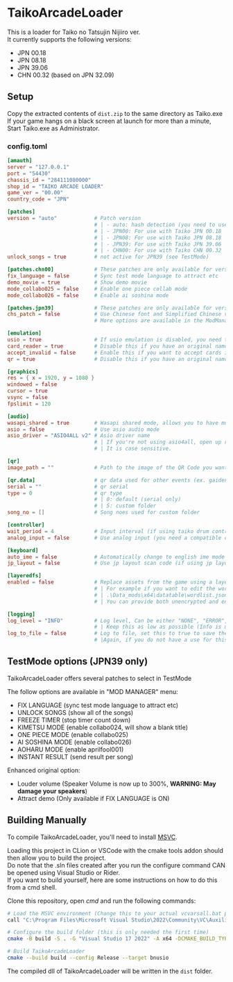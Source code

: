 # TaikoArcadeLoader

This is a loader for Taiko no Tatsujin Nijiiro ver.  
It currently supports the following versions:

* JPN 00.18
* JPN 08.18
* JPN 39.06
* CHN 00.32 (based on JPN 32.09)

## Setup

Copy the extracted contents of `dist.zip` to the same directory as Taiko.exe  
If your game hangs on a black screen at launch for more than a minute, Start Taiko.exe as Administrator.

### config.toml

```toml
[amauth]
server = "127.0.0.1"
port = "54430"
chassis_id = "284111080000"
shop_id = "TAIKO ARCADE LOADER"
game_ver = "00.00"
country_code = "JPN"

[patches]
version = "auto"            # Patch version
                            # | - auto: hash detection (you need to use the original exe otherwise it will not load).
                            # | - JPN00: For use with Taiko JPN 00.18
                            # | - JPN08: For use with Taiko JPN 08.18
                            # | - JPN39: For use with Taiko JPN 39.06
                            # | - CHN00: For use with Taiko CHN 00.32
unlock_songs = true         # not active for JPN39 (see TestMode)

[patches.chn00]             # These patches are only available for version CHN00
fix_language = false        # Sync test mode language to attract etc
demo_movie = true           # Show demo movie
mode_collabo025 = false     # Enable one piece collab mode
mode_collabo026 = false     # Enable ai soshina mode

[patches.jpn39]             # These patches are only available for version JPN39
chs_patch = false           # Use Chinese font and Simplified Chinese values from the wordlist
                            # More options are available in the ModManager, in the TestMode menu (Default key is F1)

[emulation]
usio = true                 # If usio emulation is disabled, you need to place bnusio_original.dll (unmodified bnusio.dll) in the executable folder.
card_reader = true          # Disable this if you have an original namco card reader
accept_invalid = false      # Enable this if you want to accept cards incompatible with the original readers 
qr = true                   # Disable this if you have an original namco qr code scanner

[graphics]
res = { x = 1920, y = 1080 }
windowed = false
cursor = true
vsync = false
fpslimit = 120

[audio]
wasapi_shared = true        # Wasapi shared mode, allows you to have multiple audio sources at once at a cost of having higher latency.
asio = false                # Use asio audio mode
asio_driver = "ASIO4ALL v2" # Asio driver name
                            # | If you're not using asio4all, open up regedit then navigate to HKEY_LOCAL_MACHINE\SOFTWARE\ASIO for your driver's name.
                            # | It is case sensitive.

[qr]
image_path = ""             # Path to the image of the QR Code you want to use

[qr.data]                   # qr data used for other events (ex. gaiden, custom folder)
serial = ""                 # qr serial
type = 0                    # qr type
                            # | 0: default (serial only)
                            # | 5: custom folder
song_no = []                # Song noes used for custom folder

[controller]
wait_period = 4             # Input interval (if using taiko drum controller, should be set to 0)
analog_input = false        # Use analog input (you need a compatible controller, this allows playing small and big notes like on arcade cabinets)

[keyboard]
auto_ime = false            # Automatically change to english ime mode upon game startup
jp_layout = false           # Use jp layout scan code (if using jp layout keyboard, must be set to true)

[layeredfs]
enabled = false             # Replace assets from the game using a layered file system.
                            # | For example if you want to edit the wordlist, add your edited version like so:
                            # | .\Data_mods\x64\datatable\wordlist.json 
                            # | You can provide both unencrypted and encrypted files. 

[logging]
log_level = "INFO"          # Log level, Can be either "NONE", "ERROR", "WARN", "INFO", "DEBUG" and "HOOKS"
                            # | Keep this as low as possible (Info is usually more than enough) as more logging will slow down your game
log_to_file = false         # Log to file, set this to true to save the logs from your last session to TaikoArcadeLoader.log
                            # |Again, if you do not have a use for this (debugging mods or whatnot), turn it off.
```

## TestMode options (JPN39 only)

TaikoArcadeLoader offers several patches to select in TestMode  

The follow options are available in "MOD MANAGER" menu:

* FIX LANGUAGE (sync test mode language to attract etc)
* UNLOCK SONGS (show all of the songs)
* FREEZE TIMER (stop timer count down)
* KIMETSU MODE (enable collabo024, will show a blank title)
* ONE PIECE MODE (enable collabo025)
* AI SOSHINA MODE (enable collabo026)
* AOHARU MODE (enable aprilfool001)
* INSTANT RESULT (send result per song)  

Enhanced original option:

* Louder volume (Speaker Volume is now up to 300%, **WARNING: May damage your speakers**)
* Attract demo (Only available if FIX LANGUAGE is ON)

## Building Manually

To compile TaikoArcadeLoader, you'll need to install [MSVC](https://aka.ms/vs/17/release/vs_BuildTools.exe).

Loading this project in CLion or VSCode with the cmake tools addon should then allow you to build the project.  
Do note that the .sln files created after you run the configure command CAN be opened using Visual Studio or Rider.  
If you want to build yourself, here are some instructions on how to do this from a cmd shell.  

Clone this repository, open *cmd* and run the following commands:

```bash
# Load the MSVC environment (Change this to your actual vcvarsall.bat path)
call "C:\Program Files\Microsoft Visual Studio\2022\Community\VC\Auxiliary\Build\vcvarsall.bat" x64

# Configure the build folder (this is only needed the first time)
cmake -B build -S . -G "Visual Studio 17 2022" -A x64 -DCMAKE_BUILD_TYPE=Release

# Build TaikoArcadeLoader
cmake --build build --config Release --target bnusio
```

The compiled dll of TaikoArcadeLoader will be written in the `dist` folder.
